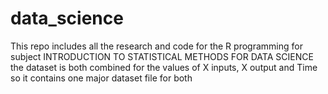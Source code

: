 # data_science
This repo includes all the research and code for the R programming for subject INTRODUCTION TO STATISTICAL METHODS FOR DATA SCIENCE
the dataset is both combined for the values of X inputs, X output and Time so it contains one major dataset file for both
